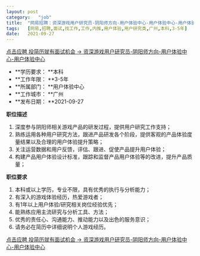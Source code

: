 ```yaml
---
layout:	post
category:	"job"
title:	"网易招聘：资深游戏用户研究员-阴阳师方向-用户体验中心-用户体验中心-用户体验-用户研究类-广州本科3-5年"
tags:	[网易,招聘,面试,找工作,工作,内推,用户体验,用户研究类,广州,本科,3-5年]
date:	2021-09-27
---
```


[点击应聘 投简历就有面试机会 -> 资深游戏用户研究员-阴阳师方向-用户体验中心-用户体验中心](http://mobile.bole.netease.com/bole/boleDetail?id=34090&employeeId=346f03c3cda5f04c&key=all)



- **学历要求： **本科
- **工作年限： **3-5年
- **所属部门： **用户体验中心
- **工作城市： **广州
- **发布日期： **2021-09-27



**职位描述**
1. 深度参与阴阳师相关游戏产品的研发过程，提供用户研究工作支持；
2. 熟练运用各种用户研究方法，跟进产品研发各个阶段，提供客观的产品体验度量结果以及合理的用户体验提升策略；
3. 关注运营数据和用户反馈，评估、跟进、促使产品提升用户体验；
4. 构建产品用户体验设计标准，跟踪和监督产品用户体验等的改进，提升产品质量；



**职位要求**
1. 本科或以上学历，专业不限，具有优秀的执行与分析能力；
2. 有深入的游戏体验经历，热爱游戏者；
3. 有1年以上用户体验/研究相关岗位经验优先；
4. 能熟练应用主流研究与分析工具、方法；
5. 优秀的责任心、沟通能力、推动能力以及出色的服务意识；
6. 请务必在简历中详细说明个人游戏经历。



[点击应聘 投简历就有面试机会 -> 资深游戏用户研究员-阴阳师方向-用户体验中心-用户体验中心](http://mobile.bole.netease.com/bole/boleDetail?id=34090&employeeId=346f03c3cda5f04c&key=all)